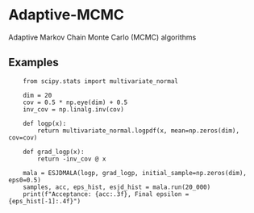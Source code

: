 # Adaptive-MCMC
Adaptive Markov Chain Monte Carlo (MCMC) algorithms

## Examples

```{python}
    from scipy.stats import multivariate_normal

    dim = 20
    cov = 0.5 * np.eye(dim) + 0.5
    inv_cov = np.linalg.inv(cov)

    def logp(x):
        return multivariate_normal.logpdf(x, mean=np.zeros(dim), cov=cov)

    def grad_logp(x):
        return -inv_cov @ x

    mala = ESJDMALA(logp, grad_logp, initial_sample=np.zeros(dim), eps0=0.5)
    samples, acc, eps_hist, esjd_hist = mala.run(20_000)
    print(f"Acceptance: {acc:.3f}, Final epsilon = {eps_hist[-1]:.4f}")
```
